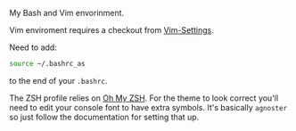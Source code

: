 My Bash and Vim envorinment.

Vim enviroment requires a checkout from [Vim-Settings](https://github.com/shumphrey/Vim-Settings).

Need to add:

```bash
source ~/.bashrc_as
```

to the end of your `.bashrc`.

The ZSH profile relies on [Oh My ZSH](https://github.com/robbyrussell/oh-my-zsh). For the theme to look correct you'll need to edit your console font to have extra symbols. It's basically `agnoster` so just follow the documentation for setting that up.
